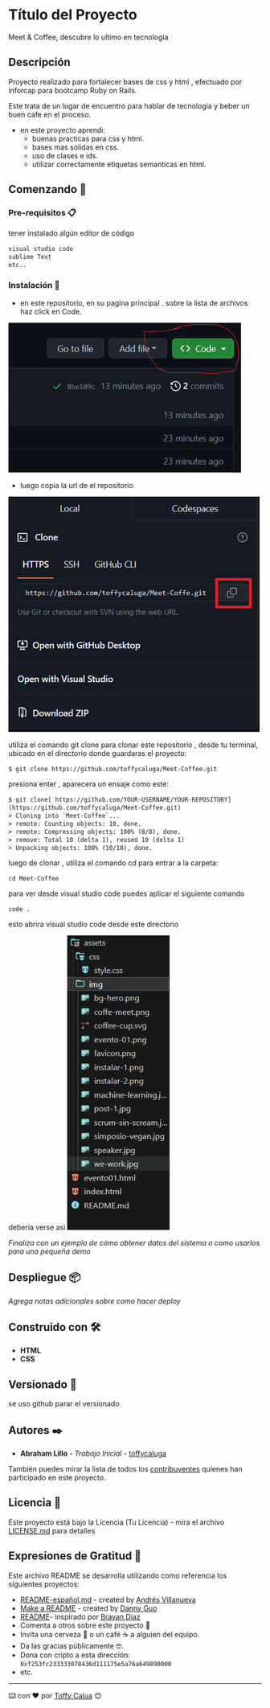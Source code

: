 # Título del Proyecto

Meet & Coffee, 
descubre lo ultimo en tecnologia
## Descripción 
Proyecto realizado para fortalecer bases de css y html , efectuado por inforcap para bootcamp Ruby on Rails.

Este trata de un lugar de encuentro para hablar de tecnologia y beber un buen cafe en el proceso.

- en este proyecto aprendi:
  - buenas practicas para css y html.
  - bases mas solidas en css.
  - uso de clases e ids.
  - utilizar correctamente etiquetas semanticas en html.


## Comenzando 🚀

### Pre-requisitos 📋

tener instalado algún editor de código 

```
visual studio code
sublime Text
etc..

```

### Instalación 🔧
- en este repositorio, en su pagina principal . sobre la lista de archivos haz click en Code.


![img](./assets/img/instalar-1.png)

- luego copia la url de el repositorio

![img](./assets/img/instalar-2.png)

utiliza el comando git clone para clonar este repositorio , desde tu terminal, ubicado en el directorio donde guardaras el proyecto:

```
$ git clone https://github.com/toffycaluga/Meet-Coffee.git
```
presiona enter , aparecera un ensaje como este:

```
$ git clone[ https://github.com/YOUR-USERNAME/YOUR-REPOSITORY](https://github.com/toffycaluga/Meet-Coffee.git)
> Cloning into `Meet-Coffee`...
> remote: Counting objects: 10, done.
> remote: Compressing objects: 100% (8/8), done.
> remove: Total 10 (delta 1), reused 10 (delta 1)
> Unpacking objects: 100% (10/10), done.
```
luego de clonar , utiliza el comando cd  para entrar a la carpeta:

```
cd Meet-Coffee
```
para ver desde visual studio code puedes aplicar el siguiente comando

```
code .
```

esto abrira visual studio code desde este directorio

deberia verse asi 
![img](assets/img/directorio.png)




_Finaliza con un ejemplo de cómo obtener datos del sistema o como usarlos para una pequeña demo_



## Despliegue 📦

_Agrega notas adicionales sobre como hacer deploy_

## Construido con 🛠️

* **HTML**
* **CSS**


## Versionado 📌
se uso github parar el versionado
## Autores ✒️

* **Abraham Lillo** - *Trabajo Inicial* - [toffycaluga](https://github.com/toffycaluga)


También puedes mirar la lista de todos los [contribuyentes](https://github.com/your/project/contributors) quíenes han participado en este proyecto. 


## Licencia 📄

Este proyecto está bajo la Licencia (Tu Licencia) - mira el archivo [LICENSE.md](LICENSE.md) para detalles

## Expresiones de Gratitud 🎁
Este archivo README se desarrolla utilizando como referencia los siguientes proyectos:

* [README-español.md](https://gist.github.com/Villanuevand/6386899f70346d4580c723232524d35a) - created by [Andrés Villanueva](https://gist.github.com/Villanuevand)
* [Make a README](https://www.makeareadme.com) - created by [Danny Guo](https://github.com/dguo)
* [README](https://github.com/brayandiazc/template-readme/blob/main/README.md?plain=1)- inspirado por [Brayan Diaz](https://github.com/brayandiazc)
* Comenta a otros sobre este proyecto 📢
* Invita una cerveza 🍺 o un café ☕ a alguien del equipo. 
* Da las gracias públicamente 🤓.
* Dona con cripto a esta dirección: `0xf253fc233333078436d111175e5a76a649890000`
* etc.



---
⌨️ con ❤️ por [Toffy Calua](https://github.com/toffycaluga) 😊